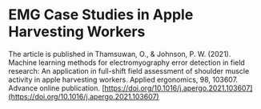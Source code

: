# EMG Case Studies in Apple Harvesting Workers
The article is published in Thamsuwan, O., & Johnson, P. W. (2021). Machine learning methods for electromyography error detection in field research: An application in full-shift field assessment of shoulder muscle activity in apple harvesting workers. Applied ergonomics, 98, 103607. Advance online publication. [https://doi.org/10.1016/j.apergo.2021.103607](https://doi.org/10.1016/j.apergo.2021.103607)
